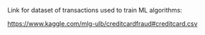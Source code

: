 Link for dataset of transactions used to train ML algorithms: 

https://www.kaggle.com/mlg-ulb/creditcardfraud#creditcard.csv

